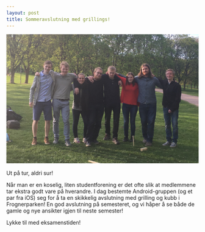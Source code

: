 ```yaml
---
layout: post
title: Sommeravslutning med grillings!
---
```


<img class="img-center" src="static/img/sommeravslutning.jpg">

Ut på tur, aldri sur!

Når man er en koselig, liten studentforening er det ofte slik at medlemmene tar ekstra godt vare på hverandre. I dag bestemte Android-gruppen (og et par fra iOS) seg for å ta en skikkelig avslutning med grilling og kubb i Frognerparken! En god avslutning på semesteret, og vi håper å se både de gamle og nye ansikter igjen til neste semester!

Lykke til med eksamenstiden!
